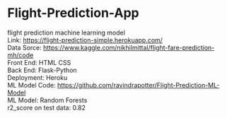 # Flight-Prediction-App  
flight prediction machine learning model  
Link: https://flight-prediction-simple.herokuapp.com/  
Data Sorce: https://www.kaggle.com/nikhilmittal/flight-fare-prediction-mh/code   
Front End: HTML CSS  
Back End: Flask-Python  
Deployment: Heroku   
ML Model Code: https://github.com/ravindrapotter/Flight-Prediction-ML-Model  
ML Model: Random Forests  
r2_score on test data: 0.82  
